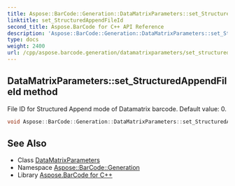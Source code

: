 ```yaml
---
title: Aspose::BarCode::Generation::DataMatrixParameters::set_StructuredAppendFileId method
linktitle: set_StructuredAppendFileId
second_title: Aspose.BarCode for C++ API Reference
description: 'Aspose::BarCode::Generation::DataMatrixParameters::set_StructuredAppendFileId method. File ID for Structured Append mode of Datamatrix barcode. Default value: 0 in C++.'
type: docs
weight: 2400
url: /cpp/aspose.barcode.generation/datamatrixparameters/set_structuredappendfileid/
---
```

## DataMatrixParameters::set_StructuredAppendFileId method


File ID for Structured Append mode of Datamatrix barcode. Default value: 0.

```cpp
void Aspose::BarCode::Generation::DataMatrixParameters::set_StructuredAppendFileId(int32_t value)
```

## See Also

* Class [DataMatrixParameters](../)
* Namespace [Aspose::BarCode::Generation](../../)
* Library [Aspose.BarCode for C++](../../../)
